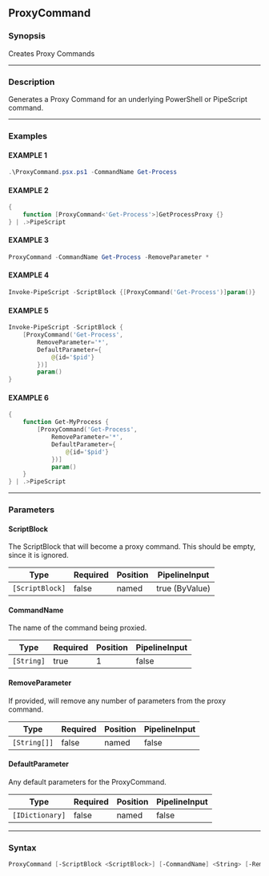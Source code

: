 ProxyCommand
------------




### Synopsis
Creates Proxy Commands



---


### Description

Generates a Proxy Command for an underlying PowerShell or PipeScript command.



---


### Examples
#### EXAMPLE 1
```PowerShell
.\ProxyCommand.psx.ps1 -CommandName Get-Process
```

#### EXAMPLE 2
```PowerShell
{
    function [ProxyCommand<'Get-Process'>]GetProcessProxy {}
} | .>PipeScript
```

#### EXAMPLE 3
```PowerShell
ProxyCommand -CommandName Get-Process -RemoveParameter *
```

#### EXAMPLE 4
```PowerShell
Invoke-PipeScript -ScriptBlock {[ProxyCommand('Get-Process')]param()}
```

#### EXAMPLE 5
```PowerShell
Invoke-PipeScript -ScriptBlock {
    [ProxyCommand('Get-Process', 
        RemoveParameter='*',
        DefaultParameter={
            @{id='$pid'}
        })]
        param()
}
```

#### EXAMPLE 6
```PowerShell
{ 
    function Get-MyProcess {
        [ProxyCommand('Get-Process', 
            RemoveParameter='*',
            DefaultParameter={
                @{id='$pid'}
            })]
            param()
    } 
} | .>PipeScript
```



---


### Parameters
#### **ScriptBlock**

The ScriptBlock that will become a proxy command.  This should be empty, since it is ignored.






|Type           |Required|Position|PipelineInput |
|---------------|--------|--------|--------------|
|`[ScriptBlock]`|false   |named   |true (ByValue)|



#### **CommandName**

The name of the command being proxied.






|Type      |Required|Position|PipelineInput|
|----------|--------|--------|-------------|
|`[String]`|true    |1       |false        |



#### **RemoveParameter**

If provided, will remove any number of parameters from the proxy command.






|Type        |Required|Position|PipelineInput|
|------------|--------|--------|-------------|
|`[String[]]`|false   |named   |false        |



#### **DefaultParameter**

Any default parameters for the ProxyCommand.






|Type           |Required|Position|PipelineInput|
|---------------|--------|--------|-------------|
|`[IDictionary]`|false   |named   |false        |





---


### Syntax
```PowerShell
ProxyCommand [-ScriptBlock <ScriptBlock>] [-CommandName] <String> [-RemoveParameter <String[]>] [-DefaultParameter <IDictionary>] [<CommonParameters>]
```

